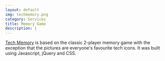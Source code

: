 ```yaml
---
layout: default
img: techmemory.png
category: Services
title: Memory Game
description: |
---
```

  [Tech Memory](http://charlesguo.github.io/memory-game/) is based on the classic 2-player memory game with the exception that the pictures are everyone's favourite tech icons. It was built using Javascript, jQuery and CSS.
